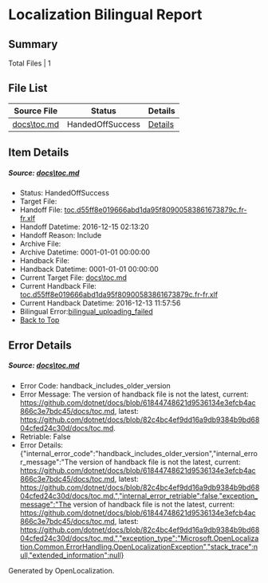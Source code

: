 # <a name='report-top'></a> Localization Bilingual Report

## Summary
 Total Files | 1

## File List
 Source File | Status | Details 
 ----------- | ------ | ------- 
 [docs\toc.md](https://github.com/dotnet/docs/blob/82c4bc4ef9dd16a9db9384b9bd6804cfed24c30d/docs/toc.md) | HandedOffSuccess | [Details](#499b635176d06f5b807ed872005c5dcd677fad693412)

## Item Details
##### <a name='499b635176d06f5b807ed872005c5dcd677fad693412'></a> Source: [docs\toc.md](https://github.com/dotnet/docs/blob/82c4bc4ef9dd16a9db9384b9bd6804cfed24c30d/docs/toc.md)
* Status: HandedOffSuccess
* Target File: 
* Handoff File: [toc.d55ff8e019666abd1da95f80900583861673879c.fr-fr.xlf](https://github.com/dotnet/docs.handoff/blob/9dfe3946a000d632d9988e185f7fdec052c1a3b7/ol-handoff/dotnet/docs.fr-fr/master/ht-p1/toc.d55ff8e019666abd1da95f80900583861673879c.fr-fr.xlf)
* Handoff Datetime: 2016-12-15 02:13:20
* Handoff Reason: Include
* Archive File: 
* Archive Datetime: 0001-01-01 00:00:00
* Handback File: 
* Handback Datetime: 0001-01-01 00:00:00
* Current Target File: [docs\toc.md](https://github.com/dotnet/docs.fr-fr/blob/21547309b1c9de17cf5fa8ac3a5f8e8da34b4c48/docs/toc.md)
* Current Handback File: [toc.d55ff8e019666abd1da95f80900583861673879c.fr-fr.xlf](https://github.com/dotnet/docs.handback/blob/1a4cc2d6f2e458e1befdf7c8e6bbcf250a955ea3/ol-handback/dotnet/docs.fr-fr/master/ht-p1/toc.d55ff8e019666abd1da95f80900583861673879c.fr-fr.xlf)
* Current Handback Datetime: 2016-12-13 11:57:56
* Bilingual Error:[bilingual_uploading_failed](#499b635176d06f5b807ed872005c5dcd677fad693412bilingual_uploading_failed)
* [Back to Top](#report-top)


## Error Details
##### <a name='499b635176d06f5b807ed872005c5dcd677fad693412handback_includes_older_version'></a> Source: [docs\toc.md](#499b635176d06f5b807ed872005c5dcd677fad693412)
* Error Code: handback_includes_older_version
* Error Message: The version of handback file is not the latest, current: https://github.com/dotnet/docs/blob/61844748621d9536134e3efcb4ac866c3e7bdc45/docs/toc.md, latest: https://github.com/dotnet/docs/blob/82c4bc4ef9dd16a9db9384b9bd6804cfed24c30d/docs/toc.md.
* Retriable: False
* Error Details: {"internal_error_code":"handback_includes_older_version","internal_error_message":"The version of handback file is not the latest, current: https://github.com/dotnet/docs/blob/61844748621d9536134e3efcb4ac866c3e7bdc45/docs/toc.md, latest: https://github.com/dotnet/docs/blob/82c4bc4ef9dd16a9db9384b9bd6804cfed24c30d/docs/toc.md.","internal_error_retriable":false,"exception_message":"The version of handback file is not the latest, current: https://github.com/dotnet/docs/blob/61844748621d9536134e3efcb4ac866c3e7bdc45/docs/toc.md, latest: https://github.com/dotnet/docs/blob/82c4bc4ef9dd16a9db9384b9bd6804cfed24c30d/docs/toc.md.","exception_type":"Microsoft.OpenLocalization.Common.ErrorHandling.OpenLocalizationException","stack_trace":null,"extended_information":null}


Generated by OpenLocalization.
